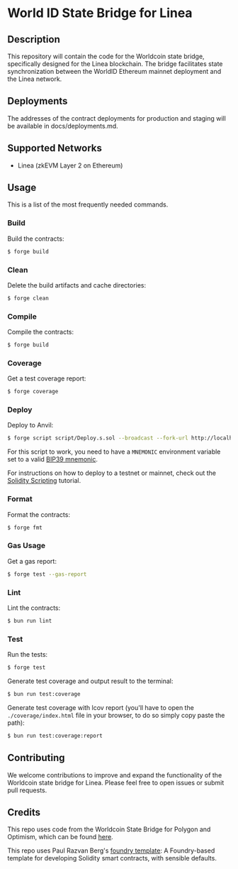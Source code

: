 # World ID State Bridge for Linea


## Description
This repository will contain the code for the Worldcoin state bridge, specifically designed for the Linea blockchain. The bridge facilitates state synchronization between the WorldID Ethereum mainnet deployment and the Linea network.

## Deployments
The addresses of the contract deployments for production and staging will be available in docs/deployments.md.

## Supported Networks
- Linea (zkEVM Layer 2 on Ethereum)

## Usage

This is a list of the most frequently needed commands.

### Build

Build the contracts:

```sh
$ forge build
```

### Clean

Delete the build artifacts and cache directories:

```sh
$ forge clean
```

### Compile

Compile the contracts:

```sh
$ forge build
```

### Coverage

Get a test coverage report:

```sh
$ forge coverage
```

### Deploy

Deploy to Anvil:

```sh
$ forge script script/Deploy.s.sol --broadcast --fork-url http://localhost:8545
```

For this script to work, you need to have a `MNEMONIC` environment variable set to a valid
[BIP39 mnemonic](https://iancoleman.io/bip39/).

For instructions on how to deploy to a testnet or mainnet, check out the
[Solidity Scripting](https://book.getfoundry.sh/tutorials/solidity-scripting.html) tutorial.

### Format

Format the contracts:

```sh
$ forge fmt
```

### Gas Usage

Get a gas report:

```sh
$ forge test --gas-report
```

### Lint

Lint the contracts:

```sh
$ bun run lint
```

### Test

Run the tests:

```sh
$ forge test
```

Generate test coverage and output result to the terminal:

```sh
$ bun run test:coverage
```

Generate test coverage with lcov report (you'll have to open the `./coverage/index.html` file in your browser, to do so
simply copy paste the path):

```sh
$ bun run test:coverage:report
```

## Contributing
We welcome contributions to improve and expand the functionality of the Worldcoin state bridge for Linea. Please feel free to open issues or submit pull requests.

## Credits

This repo uses code from the Worldcoin State Bridge for Polygon and Optimism, which can be found [here](https://github.com/worldcoin/world-id-state-bridge).

This repo uses Paul Razvan Berg's [foundry template](https://github.com/paulrberg/foundry-template/): A Foundry-based
template for developing Solidity smart contracts, with sensible defaults.
